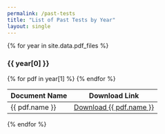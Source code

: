 ```yaml
---
permalink: /past-tests
title: "List of Past Tests by Year"
layout: single
---
```


{% for year in site.data.pdf_files %}
### {{ year[0] }}

<table>
  <thead>
    <tr>
      <th>Document Name</th>
      <th>Download Link</th>
    </tr>
  </thead>
  <tbody>
    {% for pdf in year[1] %}
    <tr>
      <td>{{ pdf.name }}</td>
      <td><a href="/pdfs/past-tests/{{ year[0] }}/{{ pdf.file }}">Download {{ pdf.name }}</a></td>
    </tr>
    {% endfor %}
  </tbody>
</table>

{% endfor %}
